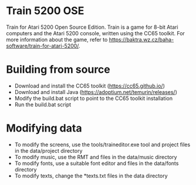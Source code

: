 # Train 5200 OSE
Train for Atari 5200 Open Source Edition. Train is a game for 8-bit Atari computers and the Atari 5200 console, written using the CC65 toolkit.
For more information about the game, refer to https://baktra.wz.cz/baha-software/train-for-atari-5200/.

# Building from source

* Download and install the CC65 toolkit (https://cc65.github.io/)
* Download and install Java (https://adoptium.net/temurin/releases/)
* Modify the build.bat script to point to the CC65 toolkit installation
* Run the build.bat script
 
# Modifying data

* To modify the screens, use the tools/traineditor.exe tool and project files in the data/project directory
* To modify music, use the RMT and files in the data/music directory
* To modify fonts, use a suitable font editor and files in the data/fonts directory
* To modify texts, change the *texts.txt files in the data directory
